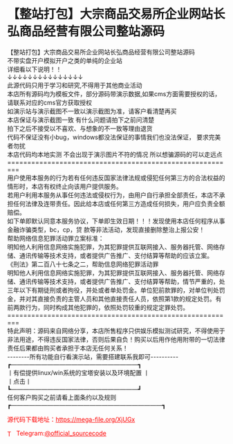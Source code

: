 # 【整站打包】大宗商品交易所企业网站长弘商品经营有限公司整站源码

【整站打包】大宗商品交易所企业网站长弘商品经营有限公司整站源码<br>不带实盘开户模拟开户之类的单纯的企业站<br>详细看以下说明！！<br>↓↓↓↓↓↓↓↓↓↓↓↓↓↓↓<br>此源代码只用于学习和研究,不得用于其他商业活动<br>本店所有源码均为模板文件，部分源码带演示数据,如果cms方面需要授权的话，请联系对应的cms官方获取授权<br>如演示站与演示截图不一致以演示截图为准，请客户看清楚再买<br>本店保证与演示截图一致 有什么问题请拍下之前问清楚<br>拍下之后不接受以不喜欢、与想象的不一致等理由退货<br>代码不保证没有小bug，windows都没法保证的事情我们也没法保证， 要求完美者勿扰<br>本店代码均本地实测 不会出现于演示图片不符的情况 所以想骗源码的可以走远点<br>=========================================================<br>用户使用本服务的行为若有任何违反国家法律法规或侵犯任何第三方的合法权益的情形时，本店有权终止向该用户提供服务。<br>若用户利用本服务从事任何违法或侵权行为，由用户自行承担全部责任，本店不承担任何法律及连带责任。因此给本店或任何第三方造成任何损失，用户应负责全额赔偿。<br>如下单即默认同意本服务协议，下单即生效日期！！！发现使用本店任何程序从事金融诈骗类型，bc，cp，贷 款等非法活动，发现直接删除整治上报公安！<br>帮助网络信息犯罪活动罪立案标准：<br>明知他人利用信息网络实施犯罪，为其犯罪提供互联网接入、服务器托管、网络存储、通讯传输等技术支持，或者提供广告推广、支付结算等帮助的应该立案。<br>《刑法》第二百八十七条之二，帮助信息网络犯罪活动罪<br>明知他人利用信息网络实施犯罪，为其犯罪提供互联网接入、服务器托管、网络存储、通讯传输等技术支持，或者提供广告推广、支付结算等帮助，情节严重的，处三年以下有期徒刑或者拘役，并处或者单处罚金。单位犯前款罪的，对单位判处罚金，并对其直接负责的主管人员和其他直接责任人员，依照第1款的规定处罚。有前两款行为，同时构成其他犯罪的，依照处罚较重的规定定罪处罚。<br>=========================================================<br>特此声明：源码来自网络分享，本店所售程序只供娱乐模拟测试研究，不得使用于非法用途，不得违反国家法律，否则后果自负！购买以后用作他用附带的一切法律责任后果都由购买者承担于本店无任何关系！<br>--------所有功能自行看演示站，需要搭建联系我即可----------<br>┏—————————————————————┓<br>丨有偿提供linux/win系统的宝塔安装以及环境配置 丨<br>丨点击丨<br>┗—————————————————————┛<br>任何客户购买之前请看上面条约以及规则<br>┏—————————————————————————┓<br>


<p style="color: red;">源代码下载地址：<a href="https://mega-file.org/XjUGx" style="color: red;">https://mega-file.org/XjUGx</a></p><p style="color: red;"><img src="https://cdn-icons-png.flaticon.com/512/2111/2111646.png" alt="Telegram Icon" style="width: 16px; vertical-align: middle; margin-right: 5px;">Telegram:<a href="https://t.me/official_sourcecode" style="color: red;">@official_sourcecode</a></p>